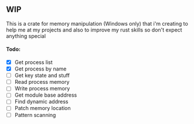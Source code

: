 ## WIP

This is a crate for memory manipulation (Windows only) that i'm creating to help me at my projects and also to improve my rust skills so don't expect anything special

#### Todo:
- [X] Get process list
- [X] Get process by name
- [ ] Get key state and stuff
- [ ] Read process memory
- [ ] Write process memory
- [ ] Get module base address
- [ ] Find dynamic address
- [ ] Patch memory location
- [ ] Pattern scanning